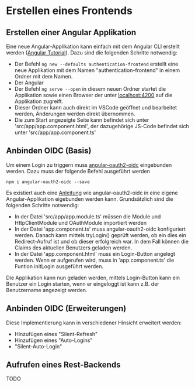 # Erstellen eines Frontends

## Erstellen einer Angular Applikation

Eine neue Angular-Applikation kann einfach mit dem Angular CLI erstellt werden ([Angular Tutorial](https://angular.io/tutorial/toh-pt0)). Dazu sind die folgenden Schritte notwendig:
* Der Befehl ```ng new --defaults authentication-frontend``` erstellt eine neue Applikation mit dem Namen "authentication-frontend" in einem Ordner mit dem Namen.
* Der Angular
* Der Befehl ```ng serve --open``` in diesem neuen Ordner startet die Applikation sowie einen Browser der unter [localhost:4200](http://localhost:4200) auf die Applikation zugreift.
* Dieser Ordner kann auch direkt im VSCode geöffnet und bearbeitet werden, Änderungen werden direkt übernommen.
* Die zum Start angezeigte Seite kann befindet sich unter 'src/app/app.component.html', der dazugehörige JS-Code befindet sich unter 'src/app/app.component.ts'

## Anbinden OIDC (Basis)

Um einem Login zu triggern muss [angular-oauth2-oidc](https://www.npmjs.com/package/angular-oauth2-oidc) eingebunden werden. Dazu muss der folgende Befehl ausgeführt werden

```npm i angular-oauth2-oidc --save```

Es existiert auch eine [Anleitung](https://github.com/manfredsteyer/angular-oauth2-oidc#installing) wie angular-oauth2-oidc in eine eigene Angular-Applikation eigebunden werden kann. Grundsätzlich sind die folgenden Schritte notwendig:

* In der Datei 'src/app/app.module.ts' müssen die Module und HttpClientModule und OAuthModule importiert werden
* In der Datei 'app.component.ts' muss angular-oauth2-oidc konfiguriert werden. Danach kann mittels tryLogin() geprüft werden, ob ein dies ein Redirect-Aufruf ist und ob dieser erfolgreich war. In dem Fall können die Claims des aktuellen Benutzers geladen werden.
*  In der Datei 'app.component.html' muss ein Login-Button angelegt werden. Wenn er aufgerufen wird, muss in 'app.component.ts' die Funtion initLogin ausgeführt werden.

Die Applikation kann nun geladen werden, mittels Login-Button kann ein Benutzer ein Login starten, wenn er eingeloggt ist kann z.B. der Benutzername angezeigt werden.

## Anbinden OIDC (Erweiterungen)

Diese Implementierung kann in verschiedener Hinsicht erweitert werden:
* Hinzufügen eines "Silent-Refresh"
* Hinzufügen eines "Auto-Logins"
* "Silent-Auto-Login"

## Aufrufen eines Rest-Backends

TODO
